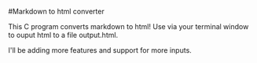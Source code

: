 #Markdown to html converter

This C program converts markdown to html! Use via your terminal window to ouput html to a file output.html.

I'll be adding more features and support for more inputs. 
